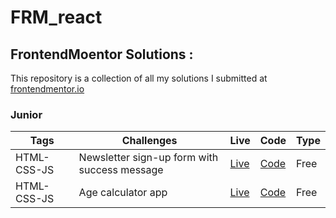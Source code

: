 # FRM_react

## FrontendMoentor Solutions :

This repository is a collection of all my solutions I submitted at [frontendmentor.io ](https://www.frontendmentor.io/)

### Junior

| Tags        | Challenges                                   | Live                                           | Code                                                                                                      | Type |
| ----------- | -------------------------------------------- | ---------------------------------------------- | --------------------------------------------------------------------------------------------------------- | ---- |
| HTML-CSS-JS | Newsletter sign-up form with success message | [Live](https://newsletter-form-fm.vercel.app/) | [Code](https://github.com/Rowada/FRM_react/tree/6d550fae7a7f928079e2c64490b638dc806dd9f9/newsletter-form) | Free |
| HTML-CSS-JS | Age calculator app                           | [Live]()                                       | [Code]()                                                                                                  | Free |
